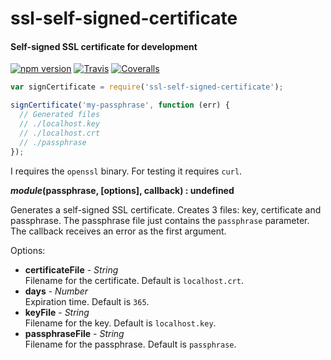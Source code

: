 ssl-self-signed-certificate
===========================

#### Self-signed SSL certificate for development ####

[![npm version][npm-version-image]][npm-url]
[![Travis][travis-image]][travis-url]
[![Coveralls][coveralls-image]][coveralls-url]

```javascript
var signCertificate = require('ssl-self-signed-certificate');

signCertificate('my-passphrase', function (err) {
  // Generated files
  // ./localhost.key
  // ./localhost.crt
  // ./passphrase
});
```

I requires the `openssl` binary. For testing it requires `curl`.

___module_(passphrase, [options], callback) : undefined__

Generates a self-signed SSL certificate. Creates 3 files: key, certificate and passphrase. The passphrase file just contains the `passphrase` parameter. The callback receives an error as the first argument.

Options:

- __certificateFile__ - _String_  
  Filename for the certificate. Default is `localhost.crt`.
- __days__ - _Number_  
  Expiration time. Default is `365`.
- __keyFile__ - _String_  
  Filename for the key. Default is `localhost.key`.
- __passphraseFile__ - _String_  
  Filename for the passphrase. Default is `passphrase`.

[npm-version-image]: https://img.shields.io/npm/v/ssl-self-signed-certificate.svg?style=flat
[npm-url]: https://npmjs.org/package/ssl-self-signed-certificate
[travis-image]: https://img.shields.io/travis/gagle/node-ssl-self-signed-certificate.svg?style=flat
[travis-url]: https://travis-ci.org/gagle/node-ssl-self-signed-certificate
[coveralls-image]: https://img.shields.io/coveralls/gagle/node-ssl-self-signed-certificate.svg?style=flat
[coveralls-url]: https://coveralls.io/r/gagle/node-ssl-self-signed-certificate